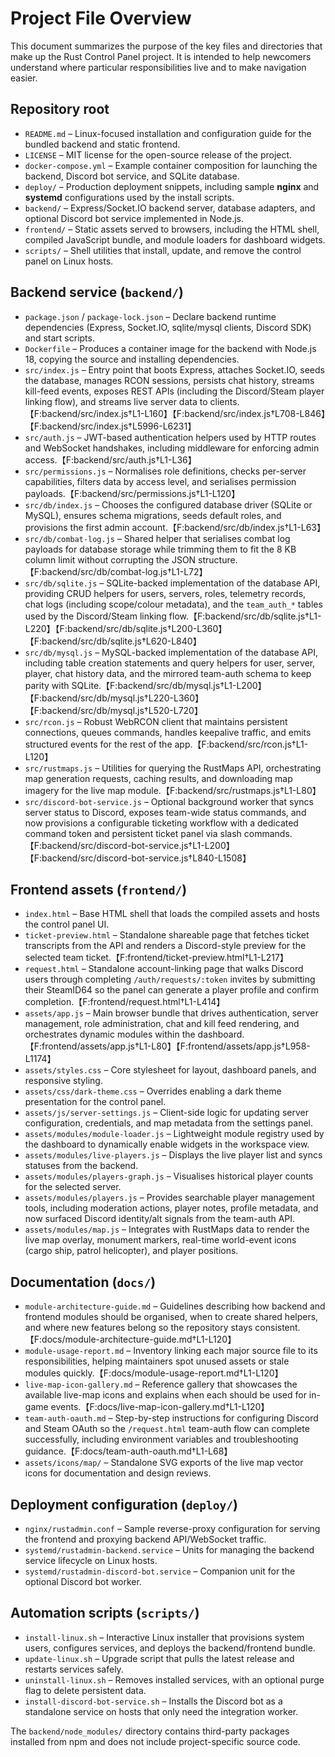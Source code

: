 # Project File Overview

This document summarizes the purpose of the key files and directories that make up the Rust Control Panel project. It is intended to help newcomers understand where particular responsibilities live and to make navigation easier.

## Repository root
- `README.md` – Linux-focused installation and configuration guide for the bundled backend and static frontend.
- `LICENSE` – MIT license for the open-source release of the project.
- `docker-compose.yml` – Example container composition for launching the backend, Discord bot service, and SQLite database.
- `deploy/` – Production deployment snippets, including sample **nginx** and **systemd** configurations used by the install scripts.
- `backend/` – Express/Socket.IO backend server, database adapters, and optional Discord bot service implemented in Node.js.
- `frontend/` – Static assets served to browsers, including the HTML shell, compiled JavaScript bundle, and module loaders for dashboard widgets.
- `scripts/` – Shell utilities that install, update, and remove the control panel on Linux hosts.

## Backend service (`backend/`)
- `package.json` / `package-lock.json` – Declare backend runtime dependencies (Express, Socket.IO, sqlite/mysql clients, Discord SDK) and start scripts.
- `Dockerfile` – Produces a container image for the backend with Node.js 18, copying the source and installing dependencies.
- `src/index.js` – Entry point that boots Express, attaches Socket.IO, seeds the database, manages RCON sessions, persists chat history, streams kill-feed events, exposes REST APIs (including the Discord/Steam player linking flow), and streams live server data to clients.【F:backend/src/index.js†L1-L160】【F:backend/src/index.js†L708-L846】【F:backend/src/index.js†L5996-L6231】
- `src/auth.js` – JWT-based authentication helpers used by HTTP routes and WebSocket handshakes, including middleware for enforcing admin access.【F:backend/src/auth.js†L1-L36】
- `src/permissions.js` – Normalises role definitions, checks per-server capabilities, filters data by access level, and serialises permission payloads.【F:backend/src/permissions.js†L1-L120】
- `src/db/index.js` – Chooses the configured database driver (SQLite or MySQL), ensures schema migrations, seeds default roles, and provisions the first admin account.【F:backend/src/db/index.js†L1-L63】
- `src/db/combat-log.js` – Shared helper that serialises combat log payloads for database storage while trimming them to fit the 8 KB column limit without corrupting the JSON structure.【F:backend/src/db/combat-log.js†L1-L72】
- `src/db/sqlite.js` – SQLite-backed implementation of the database API, providing CRUD helpers for users, servers, roles, telemetry records, chat logs (including scope/colour metadata), and the `team_auth_*` tables used by the Discord/Steam linking flow.【F:backend/src/db/sqlite.js†L1-L220】【F:backend/src/db/sqlite.js†L200-L360】【F:backend/src/db/sqlite.js†L620-L840】
- `src/db/mysql.js` – MySQL-backed implementation of the database API, including table creation statements and query helpers for user, server, player, chat history data, and the mirrored team-auth schema to keep parity with SQLite.【F:backend/src/db/mysql.js†L1-L200】【F:backend/src/db/mysql.js†L220-L360】【F:backend/src/db/mysql.js†L520-L720】
- `src/rcon.js` – Robust WebRCON client that maintains persistent connections, queues commands, handles keepalive traffic, and emits structured events for the rest of the app.【F:backend/src/rcon.js†L1-L120】
- `src/rustmaps.js` – Utilities for querying the RustMaps API, orchestrating map generation requests, caching results, and downloading map imagery for the live map module.【F:backend/src/rustmaps.js†L1-L80】
- `src/discord-bot-service.js` – Optional background worker that syncs server status to Discord, exposes team-wide status commands, and now provisions a configurable ticketing workflow with a dedicated command token and persistent ticket panel via slash commands.【F:backend/src/discord-bot-service.js†L1-L200】【F:backend/src/discord-bot-service.js†L840-L1508】

## Frontend assets (`frontend/`)
- `index.html` – Base HTML shell that loads the compiled assets and hosts the control panel UI.
- `ticket-preview.html` – Standalone shareable page that fetches ticket transcripts from the API and renders a Discord-style preview for the selected team ticket.【F:frontend/ticket-preview.html†L1-L217】
- `request.html` – Standalone account-linking page that walks Discord users through completing `/auth/requests/:token` invites by submitting their SteamID64 so the panel can generate a player profile and confirm completion.【F:frontend/request.html†L1-L414】
- `assets/app.js` – Main browser bundle that drives authentication, server management, role administration, chat and kill feed rendering, and orchestrates dynamic modules within the dashboard.【F:frontend/assets/app.js†L1-L80】【F:frontend/assets/app.js†L958-L1174】
- `assets/styles.css` – Core stylesheet for layout, dashboard panels, and responsive styling.
- `assets/css/dark-theme.css` – Overrides enabling a dark theme presentation for the control panel.
- `assets/js/server-settings.js` – Client-side logic for updating server configuration, credentials, and map metadata from the settings panel.
- `assets/modules/module-loader.js` – Lightweight module registry used by the dashboard to dynamically enable widgets in the workspace view.
- `assets/modules/live-players.js` – Displays the live player list and syncs statuses from the backend.
- `assets/modules/players-graph.js` – Visualises historical player counts for the selected server.
- `assets/modules/players.js` – Provides searchable player management tools, including moderation actions, player notes, profile metadata, and now surfaced Discord identity/alt signals from the team-auth API.
- `assets/modules/map.js` – Integrates with RustMaps data to render the live map overlay, monument markers, real-time world-event icons (cargo ship, patrol helicopter), and player positions.

## Documentation (`docs/`)
- `module-architecture-guide.md` – Guidelines describing how backend and frontend modules should be organised, when to create shared helpers, and where new features belong so the repository stays consistent.【F:docs/module-architecture-guide.md†L1-L120】
- `module-usage-report.md` – Inventory linking each major source file to its responsibilities, helping maintainers spot unused assets or stale modules quickly.【F:docs/module-usage-report.md†L1-L120】
- `live-map-icon-gallery.md` – Reference gallery that showcases the available live-map icons and explains when each should be used for in-game events.【F:docs/live-map-icon-gallery.md†L1-L120】
- `team-auth-oauth.md` – Step-by-step instructions for configuring Discord and Steam OAuth so the `/request.html` team-auth flow can complete successfully, including environment variables and troubleshooting guidance.【F:docs/team-auth-oauth.md†L1-L68】
- `assets/icons/map/` – Standalone SVG exports of the live map vector icons for documentation and design reviews.

## Deployment configuration (`deploy/`)
- `nginx/rustadmin.conf` – Sample reverse-proxy configuration for serving the frontend and proxying backend API/WebSocket traffic.
- `systemd/rustadmin-backend.service` – Units for managing the backend service lifecycle on Linux hosts.
- `systemd/rustadmin-discord-bot.service` – Companion unit for the optional Discord bot worker.

## Automation scripts (`scripts/`)
- `install-linux.sh` – Interactive Linux installer that provisions system users, configures services, and deploys the backend/frontend bundle.
- `update-linux.sh` – Upgrade script that pulls the latest release and restarts services safely.
- `uninstall-linux.sh` – Removes installed services, with an optional purge flag to delete persistent data.
- `install-discord-bot-service.sh` – Installs the Discord bot as a standalone service on hosts that only need the integration worker.

The `backend/node_modules/` directory contains third-party packages installed from npm and does not include project-specific source code.
